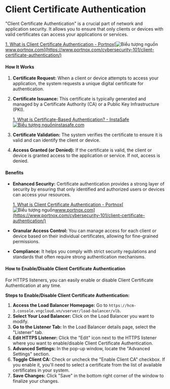 # Client Certificate Authentication

"Client Certificate Authentication" is a crucial part of network and application security. It allows you to ensure that only clients or devices with valid certificates can access your applications or services.  &#x20;

[1. What is Client Certificate Authentication - Portnox](https://www.portnox.com/cybersecurity-101/client-certificate-authentication/)[![Biểu tượng nguồn](https://encrypted-tbn3.gstatic.com/favicon-tbn?q=tbn:ANd9GcTh8IjI048UPQ9K3INIzEV9YcRXy6zg2ErB1cZsvHs\_qCDmnod-GW3rr2YJFQPo-i3fFwwYy1C7xOqevL0FxY5DVv5eZ8myJPmr)www.portnox.com](https://www.portnox.com/cybersecurity-101/client-certificate-authentication/)

#### How It Works

1. **Certificate Request:** When a client or device attempts to access your application, the system requests a unique digital certificate for authentication.
2.  **Certificate Issuance:** This certificate is typically generated and managed by a Certificate Authority (CA) or a Public Key Infrastructure (PKI).  &#x20;

    [1. What is Certificate-Based Authentication? - InstaSafe](https://instasafe.com/glossary/what-is-certificate-based-authentication/)[![Biểu tượng nguồn](https://encrypted-tbn1.gstatic.com/favicon-tbn?q=tbn:ANd9GcTG\_P6DyXgZSbZoYDKQdUOotlZ2L5CSJkDV7dvUoReRHg7wKB3FONZ4r6lzdvMSLpFXnWzOzmUq3w8KejK\_cT3ks9IYS5lClw)instasafe.com](https://instasafe.com/glossary/what-is-certificate-based-authentication/)
3. **Certificate Validation:** The system verifies the certificate to ensure it is valid and can identify the client or device.
4. **Access Granted (or Denied):** If the certificate is valid, the client or device is granted access to the application or service. If not, access is denied.

#### Benefits

*   **Enhanced Security:** Certificate authentication provides a strong layer of security by ensuring that only identified and authorized users or devices can access your resources.  &#x20;

    [1. What is Client Certificate Authentication - Portnox](https://www.portnox.com/cybersecurity-101/client-certificate-authentication/)[![Biểu tượng nguồn](https://encrypted-tbn3.gstatic.com/favicon-tbn?q=tbn:ANd9GcTh8IjI048UPQ9K3INIzEV9YcRXy6zg2ErB1cZsvHs\_qCDmnod-GW3rr2YJFQPo-i3fFwwYy1C7xOqevL0FxY5DVv5eZ8myJPmr)www.portnox.com](https://www.portnox.com/cybersecurity-101/client-certificate-authentication/)
* **Granular Access Control:** You can manage access for each client or device based on their individual certificates, allowing for fine-grained permissions.
* **Compliance:** It helps you comply with strict security regulations and standards that often require strong authentication mechanisms.

#### How to Enable/Disable Client Certificate Authentication

For HTTPS listeners, you can easily enable or disable Client Certificate Authentication at any time.

**Steps to Enable/Disable Client Certificate Authentication:**

1. **Access the Load Balancer Homepage:** Go to `https://hcm-3.console.vngcloud.vn/vserver/load-balancer/vlb`.
2. **Select Your Load Balancer:** Click on the Load Balancer you want to modify.
3. **Go to the Listener Tab:** In the Load Balancer details page, select the "Listener" tab.
4. **Edit HTTPS Listener:** Click the "Edit" icon next to the HTTPS listener where you want to enable/disable Client Certificate Authentication.
5. **Advanced Settings:** In the pop-up window, locate the "Advanced Settings" section.
6. **Toggle Client CA:** Check or uncheck the "Enable Client CA" checkbox. If you enable it, you'll need to select a certificate from the list of available certificates in your system.
7. **Save Changes:** Click "Save" in the bottom right corner of the window to finalize your changes.
